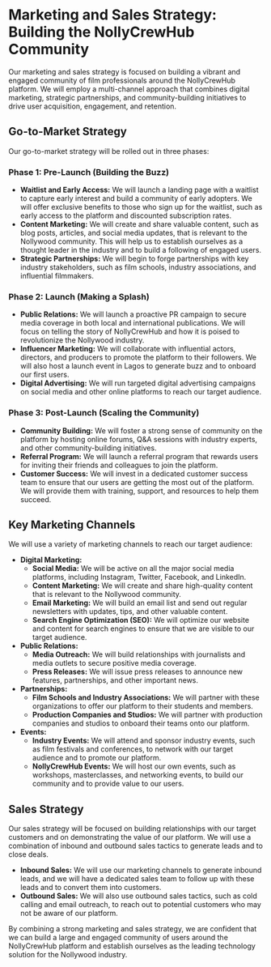 # Marketing and Sales Strategy: Building the NollyCrewHub Community

Our marketing and sales strategy is focused on building a vibrant and engaged community of film professionals around the NollyCrewHub platform. We will employ a multi-channel approach that combines digital marketing, strategic partnerships, and community-building initiatives to drive user acquisition, engagement, and retention.

## Go-to-Market Strategy

Our go-to-market strategy will be rolled out in three phases:

### Phase 1: Pre-Launch (Building the Buzz)

*   **Waitlist and Early Access:** We will launch a landing page with a waitlist to capture early interest and build a community of early adopters. We will offer exclusive benefits to those who sign up for the waitlist, such as early access to the platform and discounted subscription rates.
*   **Content Marketing:** We will create and share valuable content, such as blog posts, articles, and social media updates, that is relevant to the Nollywood community. This will help us to establish ourselves as a thought leader in the industry and to build a following of engaged users.
*   **Strategic Partnerships:** We will begin to forge partnerships with key industry stakeholders, such as film schools, industry associations, and influential filmmakers.

### Phase 2: Launch (Making a Splash)

*   **Public Relations:** We will launch a proactive PR campaign to secure media coverage in both local and international publications. We will focus on telling the story of NollyCrewHub and how it is poised to revolutionize the Nollywood industry.
*   **Influencer Marketing:** We will collaborate with influential actors, directors, and producers to promote the platform to their followers. We will also host a launch event in Lagos to generate buzz and to onboard our first users.
*   **Digital Advertising:** We will run targeted digital advertising campaigns on social media and other online platforms to reach our target audience.

### Phase 3: Post-Launch (Scaling the Community)

*   **Community Building:** We will foster a strong sense of community on the platform by hosting online forums, Q&A sessions with industry experts, and other community-building initiatives.
*   **Referral Program:** We will launch a referral program that rewards users for inviting their friends and colleagues to join the platform.
*   **Customer Success:** We will invest in a dedicated customer success team to ensure that our users are getting the most out of the platform. We will provide them with training, support, and resources to help them succeed.

## Key Marketing Channels

We will use a variety of marketing channels to reach our target audience:

*   **Digital Marketing:**
    *   **Social Media:** We will be active on all the major social media platforms, including Instagram, Twitter, Facebook, and LinkedIn.
    *   **Content Marketing:** We will create and share high-quality content that is relevant to the Nollywood community.
    *   **Email Marketing:** We will build an email list and send out regular newsletters with updates, tips, and other valuable content.
    *   **Search Engine Optimization (SEO):** We will optimize our website and content for search engines to ensure that we are visible to our target audience.
*   **Public Relations:**
    *   **Media Outreach:** We will build relationships with journalists and media outlets to secure positive media coverage.
    *   **Press Releases:** We will issue press releases to announce new features, partnerships, and other important news.
*   **Partnerships:**
    *   **Film Schools and Industry Associations:** We will partner with these organizations to offer our platform to their students and members.
    *   **Production Companies and Studios:** We will partner with production companies and studios to onboard their teams onto our platform.
*   **Events:**
    *   **Industry Events:** We will attend and sponsor industry events, such as film festivals and conferences, to network with our target audience and to promote our platform.
    *   **NollyCrewHub Events:** We will host our own events, such as workshops, masterclasses, and networking events, to build our community and to provide value to our users.

## Sales Strategy

Our sales strategy will be focused on building relationships with our target customers and on demonstrating the value of our platform. We will use a combination of inbound and outbound sales tactics to generate leads and to close deals.

*   **Inbound Sales:** We will use our marketing channels to generate inbound leads, and we will have a dedicated sales team to follow up with these leads and to convert them into customers.
*   **Outbound Sales:** We will also use outbound sales tactics, such as cold calling and email outreach, to reach out to potential customers who may not be aware of our platform.

By combining a strong marketing and sales strategy, we are confident that we can build a large and engaged community of users around the NollyCrewHub platform and establish ourselves as the leading technology solution for the Nollywood industry.
